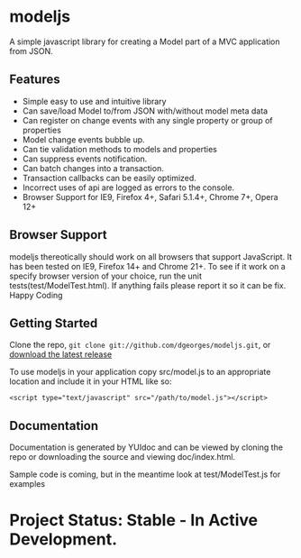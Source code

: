 modeljs
=======

A simple javascript library for creating a Model part of a MVC application from JSON.

Features
--------------------
  - Simple easy to use and intuitive library
  - Can save/load Model to/from JSON with/without model meta data
  - Can register on change events with any single property or group of properties
  - Model change events bubble up.
  - Can tie validation methods to models and properties
  - Can suppress events notification.
  - Can batch changes into a transaction.
  - Transaction callbacks can be easily optimized.
  - Incorrect uses of api are logged as errors to the console.
  - Browser Support for IE9, Firefox 4+, Safari 5.1.4+, Chrome 7+, Opera 12+


Browser Support
---------------
modeljs thereotically should work on all browsers that support JavaScript.  It has been tested on IE9, Firefox 14+ and Chrome 21+. To see if it work on a specify browser version of your choice, run the unit tests(test/ModelTest.html). If anything fails please report it so it can be fix. Happy Coding

Getting Started
------------------
Clone the repo, `git clone git://github.com/dgeorges/modeljs.git`, or [download the latest release](https://github.com/dgeorges/modeljs/zipball/master)

To use modeljs in your application copy src/model.js to an appropriate location and include it in your HTML like so:

    <script type="text/javascript" src="/path/to/model.js"></script>

Documentation
------------------
Documentation is generated by YUIdoc and can be viewed by cloning the repo or downloading the source and viewing doc/index.html.

Sample code is coming, but in the meantime look at test/ModelTest.js for examples

Project Status: Stable - In Active Development.
====
